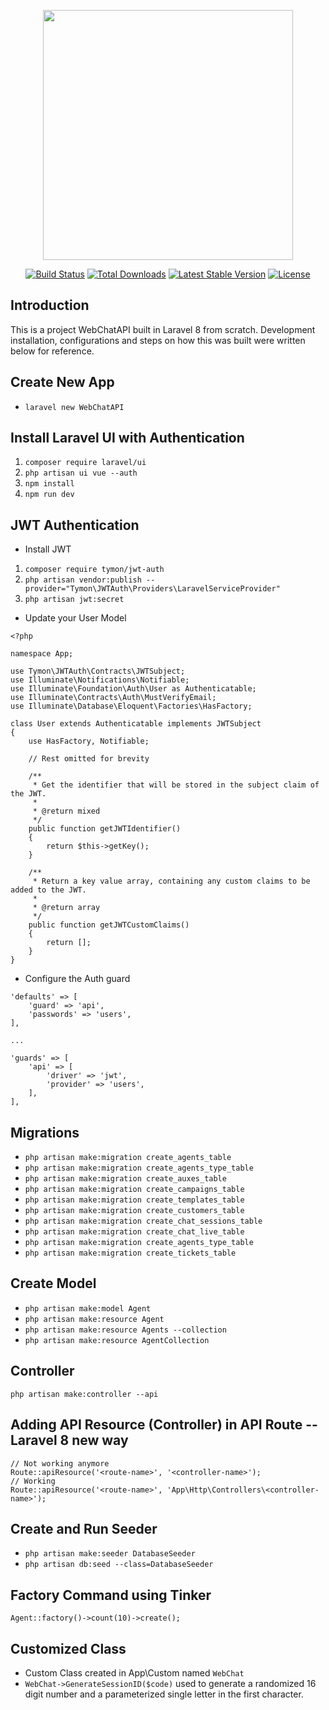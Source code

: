 <p align="center"><a href="https://laravel.com" target="_blank"><img src="https://raw.githubusercontent.com/laravel/art/master/logo-lockup/5%20SVG/2%20CMYK/1%20Full%20Color/laravel-logolockup-cmyk-red.svg" width="400"></a></p>

<p align="center">
<a href="https://travis-ci.org/laravel/framework"><img src="https://travis-ci.org/laravel/framework.svg" alt="Build Status"></a>
<a href="https://packagist.org/packages/laravel/framework"><img src="https://img.shields.io/packagist/dt/laravel/framework" alt="Total Downloads"></a>
<a href="https://packagist.org/packages/laravel/framework"><img src="https://img.shields.io/packagist/v/laravel/framework" alt="Latest Stable Version"></a>
<a href="https://packagist.org/packages/laravel/framework"><img src="https://img.shields.io/packagist/l/laravel/framework" alt="License"></a>
</p>

## Introduction

This is a project WebChatAPI built in Laravel 8 from scratch. Development installation, configurations and steps on how this was built were written below for reference.

## Create New App
- `laravel new WebChatAPI`

## Install Laravel UI with Authentication
1. `composer require laravel/ui`
2. `php artisan ui vue --auth`
3. `npm install`
4. `npm run dev`

## JWT Authentication

- Install JWT
1. `composer require tymon/jwt-auth`
2. `php artisan vendor:publish --provider="Tymon\JWTAuth\Providers\LaravelServiceProvider"`
3. `php artisan jwt:secret`

- Update your User Model

```
<?php

namespace App;

use Tymon\JWTAuth\Contracts\JWTSubject;
use Illuminate\Notifications\Notifiable;
use Illuminate\Foundation\Auth\User as Authenticatable;
use Illuminate\Contracts\Auth\MustVerifyEmail;
use Illuminate\Database\Eloquent\Factories\HasFactory;

class User extends Authenticatable implements JWTSubject
{
    use HasFactory, Notifiable;

    // Rest omitted for brevity

    /**
     * Get the identifier that will be stored in the subject claim of the JWT.
     *
     * @return mixed
     */
    public function getJWTIdentifier()
    {
        return $this->getKey();
    }

    /**
     * Return a key value array, containing any custom claims to be added to the JWT.
     *
     * @return array
     */
    public function getJWTCustomClaims()
    {
        return [];
    }
}
```

- Configure the Auth guard

```
'defaults' => [
    'guard' => 'api',
    'passwords' => 'users',
],

...

'guards' => [
    'api' => [
        'driver' => 'jwt',
        'provider' => 'users',
    ],
],
```

## Migrations

* `php artisan make:migration create_agents_table`
* `php artisan make:migration create_agents_type_table`
* `php artisan make:migration create_auxes_table`
* `php artisan make:migration create_campaigns_table`
* `php artisan make:migration create_templates_table`
* `php artisan make:migration create_customers_table`
* `php artisan make:migration create_chat_sessions_table`
* `php artisan make:migration create_chat_live_table`
* `php artisan make:migration create_agents_type_table`
* `php artisan make:migration create_tickets_table`

## Create Model
* `php artisan make:model Agent`
* `php artisan make:resource Agent`
* `php artisan make:resource Agents --collection`
* `php artisan make:resource AgentCollection`

## Controller
`php artisan make:controller --api`

## Adding API Resource (Controller) in API Route --Laravel 8 new way
```
// Not working anymore
Route::apiResource('<route-name>', '<controller-name>');
// Working
Route::apiResource('<route-name>', 'App\Http\Controllers\<controller-name>');
```

## Create and Run Seeder
* `php artisan make:seeder DatabaseSeeder`
* `php artisan db:seed --class=DatabaseSeeder`

## Factory Command using Tinker
`Agent::factory()->count(10)->create();`

## Customized Class
- Custom Class created in App\Custom named `WebChat`
- `WebChat->GenerateSessionID($code)` used to generate a randomized 16 digit number and a parameterized single letter in the first character.
